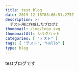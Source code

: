 ```yaml
---
title: test blog
date: 2019-12-18T08:06:51.275Z
description: >-
  テスト用に作成したブログ2
thumbnail: /img/logo.svg
thumbnailAlt: シルクハット
categories: [ "テスト" ]
tags: [ "テスト", "Hello" ]
type: blog
---
```

testブログです
